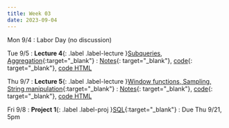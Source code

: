 ```yaml
---
title: Week 03
date: 2023-09-04
---
```


Mon 9/4
: Labor Day (no discussion)

Tue 9/5
: **Lecture 4**{: .label .label-lecture }[Subqueries, Aggregation](https://docs.google.com/presentation/d/1WFs6feRjUjC5mcrVeYFKOqqL23bpW2a9Vraoj8TaJl8/edit?usp=sharing){:target="\_blank"}
  : [Notes](https://drive.google.com/file/d/15eCVvGP9UQAYIvKGDyzXnlKzg1Vl20DT/view?usp=drive_link){: target="\_blank"}, [code](https://data101.datahub.berkeley.edu/hub/user-redirect/git-pull?repo=https%3A%2F%2Fgithub.com%2Fcal-data-eng%2Ffa23-materials&urlpath=lab%2Ftree%2Ffa23-materials%2Flecture%2Flec04%2Flec04.ipynb&branch=main){: target="\_blank"}, [code HTML](../../resources/assets/lectures/lec04/lec04.html)

Thu 9/7
: **Lecture 5**{: .label .label-lecture }[Window functions, Sampling, String manipulation](https://docs.google.com/presentation/d/1_923bxPMRdXorOpl6j7e0PpP-fWeI2HJb1_kFZngtHg/edit?usp=sharing){:target="\_blank"}
  : [Notes](https://drive.google.com/file/d/1w8u9o9SY8Pbg3S8Xu6bv6b0yiJZ0FL6D/view?usp=drive_link){: target="\_blank"}, [code](https://data101.datahub.berkeley.edu/hub/user-redirect/git-pull?repo=https%3A%2F%2Fgithub.com%2Fcal-data-eng%2Ffa23-materials&urlpath=lab%2Ftree%2Ffa23-materials%2Flecture%2Flec05%2Flec05.ipynb&branch=main){: target="\_blank"}, [code HTML](../../resources/assets/lectures/lec05/lec05.html)

Fri 9/8
: **Project 1**{: .label .label-proj }[SQL](https://data101.datahub.berkeley.edu/hub/user-redirect/git-pull?repo=https%3A%2F%2Fgithub.com%2Fcal-data-eng%2Ffa23-materials&urlpath=lab%2Ftree%2Ffa23-materials%2Fproj%2Fproj1%2Fproj1.ipynb&branch=main){:target="\_blank"}
  : Due Thu 9/21, 5pm
